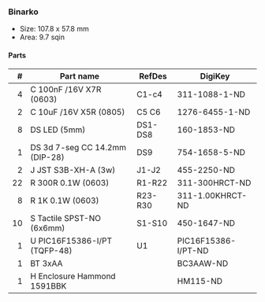 ### Binarko ###

* Size: 107.8 x 57.8 mm
* Area: 9.7 sqin


#### Parts ####

|  # | Part name                           | RefDes  | DigiKey                 |
|---:|-------------------------------------|---------|-------------------------|
|  4 | C 100nF /16V X7R (0603)             | C1-c4   | 311-1088-1-ND           |
|  2 | C 10uF /16V X5R (0805)              | C5 C6   | 1276-6455-1-ND          |
|  8 | DS LED (5mm)                        | DS1-DS8 | 160-1853-ND             |
|  1 | DS 3d 7-seg CC 14.2mm (DIP-28)      | DS9     | 754-1658-5-ND           |
|  2 | J JST S3B-XH-A (3w)                 | J1-J2   | 455-2250-ND             |
| 22 | R 300R 0.1W (0603)                  | R1-R22  | 311-300HRCT-ND          |
|  8 | R 1K 0.1W (0603)                    | R23-R30 | 311-1.00KHRCT-ND        |
| 10 | S Tactile SPST-NO (6x6mm)           | S1-S10  | 450-1647-ND             |
|  1 | U PIC16F15386-I/PT (TQFP-48)        | U1      | PIC16F15386-I/PT-ND     |
|  1 | BT 3xAA                             |         | BC3AAW-ND               |
|  1 | H Enclosure Hammond 1591BBK         |         | HM115-ND                |
